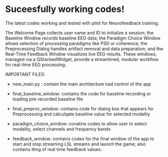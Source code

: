 
# Suceesfully working codes!

The latest codes working and tested with pilot for Neurofeedback training.

The Welcome Page collects user name and ID to initialize a session; the Baseline Window records baseline EEG data; the Paradigm Choice Window allows selection of processing paradigms like PSD or coherence; the Preprocessing Dialog handles artifact removal and data preparation; and the Real-Time Feedback Window visualizes live EEG results. These windows, managed via a QStackedWidget, provide a streamlined, modular workflow for real-time EEG processing.

IMPORTANT FILES: 
+ new_main.py : contain the main architecture nad control of the app

+ final_baseline_window: contains the code for baseline recording or loading pre-recorded baseline file 

+ final_preproc_window: contains code for dialog box that appears for Preprocessing and calculqate baseline value for selected modality

+ paradigm_choice_window: conatins codes to allow user to select modality, select channels and frequency bands

+ feedback_window: contains codes for the final window of the app to start and stop streaming LSL streams and launch the game; also contains tting of real time feedback values. 


